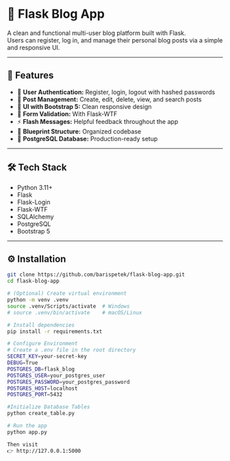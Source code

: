 # 📝 Flask Blog App

A clean and functional multi-user blog platform built with Flask.  
Users can register, log in, and manage their personal blog posts via a simple and responsive UI.

---

## 🚀 Features

- 🔐 **User Authentication:** Register, login, logout with hashed passwords
- 📝 **Post Management:** Create, edit, delete, view, and search posts
- 🎨 **UI with Bootstrap 5:** Clean responsive design
- 🧠 **Form Validation:** With Flask-WTF
- ⚡ **Flash Messages:** Helpful feedback throughout the app
- 🧱 **Blueprint Structure:** Organized codebase
- 💾 **PostgreSQL Database:** Production-ready setup

---

## 🛠️ Tech Stack

- Python 3.11+
- Flask
- Flask-Login
- Flask-WTF
- SQLAlchemy
- PostgreSQL
- Bootstrap 5

---

## ⚙️ Installation

```bash
git clone https://github.com/barispetek/flask-blog-app.git
cd flask-blog-app

# (Optional) Create virtual environment
python -m venv .venv
source .venv/Scripts/activate  # Windows
# source .venv/bin/activate    # macOS/Linux

# Install dependencies
pip install -r requirements.txt

# Configure Environment
# Create a .env file in the root directory
SECRET_KEY=your-secret-key
DEBUG=True
POSTGRES_DB=flask_blog
POSTGRES_USER=your_postgres_user
POSTGRES_PASSWORD=your_postgres_password
POSTGRES_HOST=localhost
POSTGRES_PORT=5432

#Initialize Database Tables
python create_table.py

# Run the app
python app.py

Then visit
👉 http://127.0.0.1:5000

